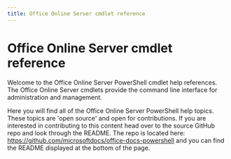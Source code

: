 ```yaml
---
title: Office Online Server cmdlet reference
---
```


# Office Online Server cmdlet reference
Welcome to the Office Online Server PowerShell cmdlet help references. The Office Online Server cmdlets provide the command line interface for administration and management.

Here you will find all of the Office Online Server PowerShell help topics. These topics are 'open source' and open for contributions. If you are interested in contributing to this content head over to the source GitHub repo and look through the README.
The repo is located here: https://github.com/microsoftdocs/office-docs-powershell and you can find the README displayed at the bottom of the page.
